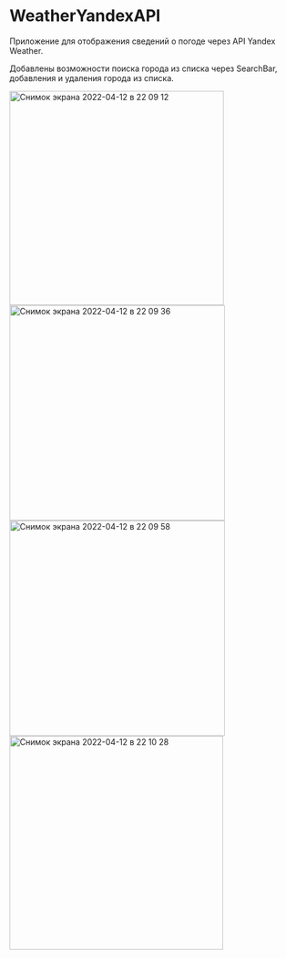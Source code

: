 # WeatherYandexAPI

Приложение для отображения сведений о погоде через API Yandex Weather.

Добавлены возможности поиска города из списка через SearchBar, добавления и удаления города из списка.

<img width="376" alt="Снимок экрана 2022-04-12 в 22 09 12" src="https://user-images.githubusercontent.com/88377157/163036770-5ec97d4a-f184-451c-a733-4bcc99284b0f.png">

<img width="378" alt="Снимок экрана 2022-04-12 в 22 09 36" src="https://user-images.githubusercontent.com/88377157/163036773-a5b72a4d-7a57-4cd9-accf-8fcd6c59623d.png">

<img width="378" alt="Снимок экрана 2022-04-12 в 22 09 58" src="https://user-images.githubusercontent.com/88377157/163036774-c575c557-9cd1-46ea-87e3-2a06263ba699.png">

<img width="375" alt="Снимок экрана 2022-04-12 в 22 10 28" src="https://user-images.githubusercontent.com/88377157/163036777-a1adecce-edf1-4fdf-8922-63546cb659b9.png">
